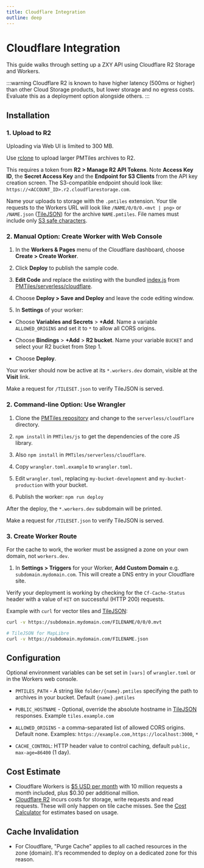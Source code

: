 ```yaml
---
title: Cloudflare Integration
outline: deep
---
```


# Cloudflare Integration

This guide walks through setting up a ZXY API using Cloudflare R2 Storage and Workers.

:::warning
Cloudflare R2 is known to have higher latency (500ms or higher) than other Cloud Storage products, but lower storage and no egress costs. Evaluate this as a deployment option alongside others.
:::

## Installation

### 1. Upload to R2

Uploading via Web UI is limited to 300 MB.

Use [rclone](/pmtiles/cloud-storage#uploading) to upload larger PMTiles archives to R2.

This requires a token from **R2 > Manage R2 API Tokens**. Note **Access Key ID**, the **Secret Access Key** and the **Endpoint for S3 Clients** from the API key creation screen. The S3-compatible endpoint should look like: `https://<ACCOUNT_ID>.r2.cloudflarestorage.com`.

Name your uploads to storage with the `.pmtiles` extension. Your tile requests to the Workers URL will look like `/NAME/0/0/0.<mvt | png>` or `/NAME.json` ([TileJSON](https://github.com/mapbox/tilejson-spec/tree/master/3.0.0)) for the archive `NAME.pmtiles`. File names must include only [S3 safe characters](https://docs.aws.amazon.com/AmazonS3/latest/userguide/object-keys.html#object-key-guidelines).

### 2. Manual Option: Create Worker with Web Console

1. In the **Workers & Pages** menu of the Cloudflare dashboard, choose **Create > Create Worker**.

2. Click **Deploy** to publish the sample code.

3. **Edit Code** and replace the existing with the bundled [index.js](https://pmtiles.io/index.js) from [PMTiles/serverless/cloudflare](https://github.com/protomaps/PMTiles/tree/main/serverless/cloudflare).

5. Choose **Deploy > Save and Deploy** and leave the code editing window.
  
6. In **Settings** of your worker:

  * Choose **Variables and Secrets** > **+Add**. Name a variable `ALLOWED_ORIGINS` and set it to `*` to allow all CORS origins.

  * Choose **Bindings** > **+Add** > **R2 bucket**. Name your variable `BUCKET` and select your R2 bucket from Step 1.

  * Choose **Deploy**.

Your worker should now be active at its `*.workers.dev` domain, visible at the **Visit** link.

Make a request for `/TILESET.json` to verify TileJSON is served.

### 2. Command-line Option: Use Wrangler

1. Clone the [PMTiles repository](https://github.com/protomaps/PMTiles) and change to the `serverless/cloudflare` directory.

2. `npm install` in `PMTiles/js` to get the dependencies of the core JS library.

3. Also `npm install` in `PMTiles/serverless/cloudflare`.

4. Copy `wrangler.toml.example` to `wrangler.toml`.

5. Edit `wrangler.toml`, replacing `my-bucket-development` and `my-bucket-production` with your bucket.

6. Publish the worker: `npm run deploy`

After the deploy, the `*.workers.dev` subdomain will be printed.

Make a request for `/TILESET.json` to verify TileJSON is served.

### 3. Create Worker Route

For the cache to work, the worker must be assigned a zone on your own domain, not `workers.dev`.

1. In **Settings > Triggers** for your Worker, **Add Custom Domain** e.g. `subdomain.mydomain.com`. This will create a DNS entry in your Cloudflare site.

Verify your deployment is working by checking for the `Cf-Cache-Status` header with a value of `HIT` on successful (HTTP 200) requests.

Example with `curl` for vector tiles and [TileJSON](https://github.com/mapbox/tilejson-spec):

```bash
curl -v https://subdomain.mydomain.com/FILENAME/0/0/0.mvt

# TileJSON for MapLibre
curl -v https://subdomain.mydomain.com/FILENAME.json
```

## Configuration

Optional environment variables can be set set in `[vars]` of `wrangler.toml` or in the Workers web console.

* `PMTILES_PATH` - A string like `folder/{name}.pmtiles` specifying the path to archives in your bucket. Default `{name}.pmtiles`

* `PUBLIC_HOSTNAME` - Optional, override the absolute hostname in [TileJSON](https://github.com/mapbox/tilejson-spec) responses. Example `tiles.example.com`

* `ALLOWED_ORIGINS` - a comma-separated list of allowed CORS origins. Default none. Examples: `https://example.com,https://localhost:3000`, `*`

* `CACHE_CONTROL`: HTTP header value to control caching, default `public, max-age=86400` (1 day).

## Cost Estimate

* Cloudflare Workers is [$5 USD per month](https://developers.cloudflare.com/workers/platform/pricing) with 10 million requests a month included, plus $0.30 per additional million.
* [Cloudflare R2](https://blog.cloudflare.com/introducing-r2-object-storage/) incurs costs for storage, write requests and read requests. These will only happen on tile cache misses. See the [Cost Calculator](./cost) for estimates based on usage.

## Cache Invalidation

* For Cloudflare, "Purge Cache" applies to all cached resources in the zone (domain). It's recommended to deploy on a dedicated zone for this reason.
